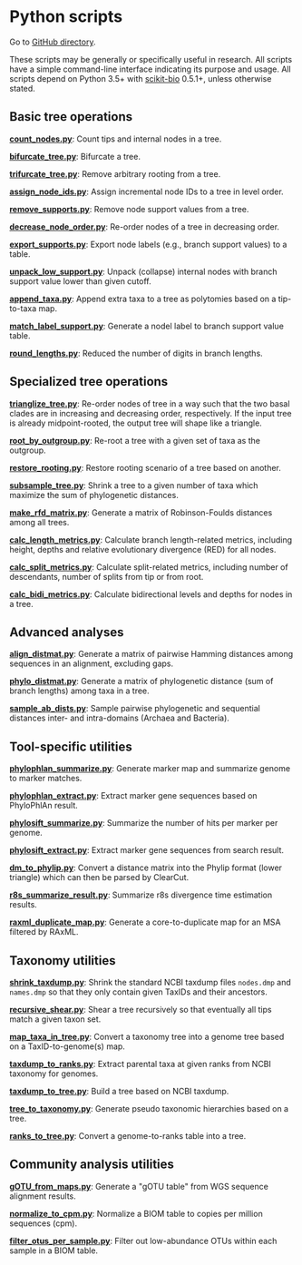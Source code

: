 Python scripts
==============

Go to [GitHub directory](https://github.com/biocore/wol/tree/master/code/scripts).

These scripts may be generally or specifically useful in research. All scripts have a simple command-line interface indicating its purpose and usage. All scripts depend on Python 3.5+ with [scikit-bio](http://scikit-bio.org/) 0.5.1+, unless otherwise stated.


Basic tree operations
---------------------

[**count_nodes.py**](count_nodes.py): Count tips and internal nodes in a tree.

[**bifurcate_tree.py**](bifurcate_tree.py): Bifurcate a tree.

[**trifurcate_tree.py**](trifurcate_tree.py): Remove arbitrary rooting from a tree.

[**assign_node_ids.py**](assign_node_ids.py): Assign incremental node IDs to a tree in level order.

[**remove_supports.py**](remove_supports.py): Remove node support values from a tree.

[**decrease_node_order.py**](decrease_node_order.py): Re-order nodes of a tree in decreasing order.

[**export_supports.py**](export_supports.py): Export node labels (e.g., branch support values) to a table.

[**unpack_low_support.py**](unpack_low_support.py): Unpack (collapse) internal nodes with branch support value lower than given cutoff.

[**append_taxa.py**](append_taxa.py): Append extra taxa to a tree as polytomies based on a tip-to-taxa map.

[**match_label_support.py**](match_label_support.py): Generate a nodel label to branch support value table.

[**round_lengths.py**](round_lengths.py): Reduced the number of digits in branch lengths.


Specialized tree operations
---------------------------

[**trianglize_tree.py**](trianglize_tree.py): Re-order nodes of tree in a way such that the two basal clades are in increasing and decreasing order, respectively. If the input tree is already midpoint-rooted, the output tree will shape like a triangle.

[**root_by_outgroup.py**](root_by_outgroup.py): Re-root a tree with a given set of taxa as the outgroup.

[**restore_rooting.py**](restore_rooting.py): Restore rooting scenario of a tree based on another. 

[**subsample_tree.py**](subsample_tree.py): Shrink a tree to a given number of taxa which maximize the sum of phylogenetic distances.

[**make_rfd_matrix.py**](make_rfd_matrix.py): Generate a matrix of Robinson-Foulds distances among all trees.

[**calc_length_metrics.py**](calc_length_metrics.py): Calculate branch length-related metrics, including height, depths and relative evolutionary divergence (RED) for all nodes.

[**calc_split_metrics.py**](calc_split_metrics.py): Calculate split-related metrics, including number of descendants, number of splits from tip or from root.

[**calc_bidi_metrics.py**](calc_bidi_metrics.py): Calculate bidirectional levels and depths for nodes in a tree.


Advanced analyses
-----------------

[**align_distmat.py**](align_distmat.py): Generate a matrix of pairwise Hamming distances among sequences in an alignment, excluding gaps.

[**phylo_distmat.py**](phylo_distmat.py): Generate a matrix of phylogenetic distance (sum of branch lengths) among taxa in a tree.

[**sample_ab_dists.py**](sample_ab_dists.py): Sample pairwise phylogenetic and sequential distances inter- and intra-domains (Archaea and Bacteria).


Tool-specific utilities
-----------------------

[**phylophlan_summarize.py**](phylophlan_summarize.py): Generate marker map and summarize genome to marker matches.

[**phylophlan_extract.py**](phylophlan_extract.py): Extract marker gene sequences based on PhyloPhlAn result.

[**phylosift_summarize.py**](phylosift_summarize.py): Summarize the number of hits per marker per genome.

[**phylosift_extract.py**](phylosift_extract.py): Extract marker gene sequences from search result.

[**dm_to_phylip.py**](dm_to_phylip.py): Convert a distance matrix into the Phylip format (lower triangle) which can then be parsed by ClearCut.

[**r8s_summarize_result.py**](r8s_summarize_result.py): Summarize r8s divergence time estimation results.

[**raxml_duplicate_map.py**](make_duplicate_map.py): Generate a core-to-duplicate map for an MSA filtered by RAxML.


Taxonomy utilities
------------------

[**shrink_taxdump.py**](shrink_taxdump.py): Shrink the standard NCBI taxdump files `nodes.dmp` and `names.dmp` so that they only contain given TaxIDs and their ancestors.

[**recursive_shear.py**](recursive_shear.py): Shear a tree recursively so that eventually all tips match a given taxon set.

[**map_taxa_in_tree.py**](map_taxa_in_tree.py): Convert a taxonomy tree into a genome tree based on a TaxID-to-genome(s) map.

[**taxdump_to_ranks.py**](taxdump_to_ranks.py): Extract parental taxa at given ranks from NCBI taxonomy for genomes.

[**taxdump_to_tree.py**](taxdump_to_tree.py): Build a tree based on NCBI taxdump.

[**tree_to_taxonomy.py**](tree_to_taxonomy.py): Generate pseudo taxonomic hierarchies based on a tree.

[**ranks_to_tree.py**](ranks_to_tree.py): Convert a genome-to-ranks table into a tree.


Community analysis utilities
----------------------------

[**gOTU_from_maps.py**](gOTU_from_maps.py): Generate a "gOTU table" from WGS sequence alignment results.

[**normalize_to_cpm.py**](normalize_to_cpm.py): Normalize a BIOM table to copies per million sequences (cpm).

[**filter_otus_per_sample.py**](filter_otus_per_sample.py): Filter out low-abundance OTUs within each sample in a BIOM table.
